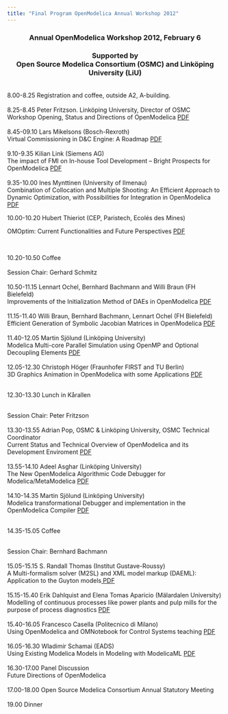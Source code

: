 ```yaml
---
title: "Final Program OpenModelica Annual Workshop 2012"
---
```

<h3 style="text-align: center;">Annual OpenModelica Workshop 2012, February 6</h3>
<h3 style="text-align: center;">Supported by<br />Open Source Modelica Consortium (OSMC) and Linköping University (LiU)</h3>
<p style="text-align: left;"><br />8.00-8.25 Registration and coffee, outside A2, A-building.<br /><br />8.25-8.45 Peter Fritzson. Linköping University, Director of OSMC<br />Workshop Opening, Status and Directions of OpenModelica <a href="/images/docs/openmodelica2012/OpenModelica2012-talk01-Peter-FritzsonOpenModelica-Workshop-Opening.pdf">PDF</a><br /><br />8.45-09.10 Lars Mikelsons (Bosch-Rexroth)<br />Virtual Commissioning in D&amp;C Engine: A Roadmap <a href="/images/docs/openmodelica2012/OpenModelica2012-talk02-Lars-Mikelsons-Virtual-Comissioning-in-DCE.pdf">PDF</a><br /><br />9.10-9.35 Kilian Link (Siemens AG)<br />The impact of FMI on In-house Tool Development – Bright Prospects for OpenModelica <a href="/images/docs/openmodelica2012/OpenModelica2012-talk03-Kilian-Link-TheImpactOfFMIonIn-houseToolDevelopmentPublic.pdf">PDF</a><br /><br />9.35-10.00 Ines Mynttinen (University of Ilmenau)<br />Combination of Collocation and Multiple Shooting: An Efficient Approach to Dynamic Optimization, with Possibilities for Integration in OpenModelica <a href="/images/docs/openmodelica2012/OpenModelica2012-talk04-Ines-Myntinen-Collocation-Multipleshooting.pdf">PDF</a></p>
<p>10.00-10.20 Hubert Thieriot (CEP, Paristech, Ecolés des Mines)</p>
<p>OMOptim: Current Functionalities and Future Perspectives <a href="/images/docs/openmodelica2012/OpenModelica2012-talk05-Hubert-Thierot-OMOptimOverview.pdf">PDF</a></p>
<p style="text-align: left;">&nbsp;</p>
<p style="text-align: left;">10.20-10.50 Coffee<br /><br />Session Chair: Gerhard Schmitz<br /><br />10.50-11.15 Lennart Ochel, Bernhard Bachmann and Willi Braun (FH Bielefeld)<br />Improvements of the Initialization Method of DAEs in OpenModelica <a href="/images/docs/openmodelica2012/OpenModelica2012-talk06-Ochel-Bachmann-Braun-Improvements-Initialization.pdf">PDF</a><br /><br />11.15-11.40 Willi Braun, Bernhard Bachmann, Lennart Ochel (FH Bielefeld)<br />Efficient Generation of Symbolic Jacobian Matrices in OpenModelica <a href="/images/docs/openmodelica2012/OpenModelica2012-talk07-Willi-Braun-Bernhard-Bachmann-EfficentJacobians_Braun.pdf">PDF</a><br /><br />11.40-12.05 Martin Sjölund (Linköping University)<br />Modelica Multi-core Parallel Simulation using OpenMP and Optional Decoupling Elements <a href="/images/docs/openmodelica2012/OpenModelica2012-talk08-Martin-Sjoelund-openmp-parallel.pdf">PDF</a><br /><br />12.05-12.30 Christoph Höger (Fraunhofer FIRST and TU Berlin)<br />3D Graphics Animation in OpenModelica with some Applications <a href="/images/docs/openmodelica2012/OpenModelica2012-talk09-Christoph-Hoeger-Modelica3D.pdf">PDF</a><br /><br /></p>
<p style="text-align: left;">12.30-13.30 Lunch in Kårallen</p>
<p style="text-align: left;"><br />Session Chair: Peter Fritzson<br /><br />13.30-13.55 Adrian Pop, OSMC &amp; Linköping University, OSMC Technical Coordinator<br />Current Status and Technical Overview of OpenModelica and its Development Enviroment <a href="/images/docs/openmodelica2012/OpenModelica2012-talk10-Adrian-Pop-OpenModelica-current-status.pdf">PDF</a><br /><br />13.55-14.10 Adeel Asghar (Linköping University)<br />The New OpenModelica Algorithmic Code Debugger for Modelica/MetaModelica <a href="/images/docs/openmodelica2012/OpenModelica2012-talk11-adeel-asghar-efficient-debugger-for-algorithmic-Modelicae.pdf">PDF</a><br /><br />14.10-14.35 Martin Sjölund (Linköping University)<br />Modelica transformational Debugger and implementation in the OpenModelica Compiler <a href="/images/docs/openmodelica2012/OpenModelica2012-talk12-Martin-Sjoelund-transformational-debugging.pdf">PDF</a><br /><br /></p>
<p style="text-align: left;">14.35-15.05 Coffee</p>
<p style="text-align: left;"><br />Session Chair: Bernhard Bachmann<br /><br />15.05-15.15 S. Randall Thomas (Institut Gustave-Roussy)<br />A Multi-formalism solver (M2SL) and XML model markup (DAEML): Application to the Guyton models<a href="/images/docs/openmodelica2012/OpenModelica2012-talk13-Randall-Thomas-MultiFormalism-solver-M2SL-bio-applications.pdf"> PDF</a><br /><br />15.15-15.40 Erik Dahlquist and Elena Tomas Aparicio (Mälardalen University)<br />Modelling of continuous processes like power plants and pulp mills for the purpose of process diagnostics <a href="/images/docs/openmodelica2012/OpenModelica2012-talk14-ErikDahlquist-ContinuousProcess-PowerPlants.pdf">PDF</a><br /><br />15.40-16.05 Francesco Casella (Politecnico di Milano)<br />Using OpenModelica and OMNotebook for Control Systems teaching <a href="/images/docs/openmodelica2012/OpenModelica2012-talk15-Francesco-Casella-Using-OMC-for-Control-Teaching copy.pdf">PDF</a><br /><br />16.05-16.30 Wladimir Schamai (EADS)<br />Using Existing Modelica Models in Modeling with ModelicaML <a href="/images/docs/openmodelica2012/OpenModelica2012-talk16-Wladimir-Schamai-ModelicaML-ModelicaModelsSync copy.pdf">PDF</a><br /><br />16.30-17.00 Panel Discussion<br />Future Directions of OpenModelica<br /><br />17.00-18.00 Open Source Modelica Consortium Annual Statutory Meeting<br /><br />19.00 Dinner</p>